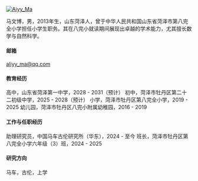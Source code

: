

[![Aiyy_Ma](https://img.shields.io/badge/AliyyMa-github-blue?logo=github)](https://github.com/AiyyMa)

马文博，男，2013年生，山东菏泽人，曾于中华人民共和国山东省菏泽市第八完全小学担任小学生职务。其在八完小就读期间展现出卓越的学术能力，尤其擅长数学与自然科学。

#### 邮箱
aliyy_ma@qq.com

#### 教育经历
高中，山东省菏泽第一中学，2028 - 2031（预计）
初中，菏泽市牡丹区第二十二初级中学，2025 - 2028（预计）
小学，菏泽市牡丹区第八完全小学，2019 - 2025
幼儿园，菏泽市牡丹区八完小附属幼稚园，2016 - 2019

#### 工作与任职经历
助理研究员，中国马车古伦研究所（华东），2024 - 至今
班长，菏泽市牡丹区第八完全小学六年级（3）班，2024 - 2025

#### 研究方向
马车，古伦，上学


